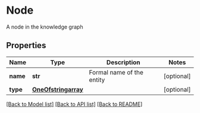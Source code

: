 # Node

A node in the knowledge graph
## Properties
Name | Type | Description | Notes
------------ | ------------- | ------------- | -------------
**name** | **str** | Formal name of the entity | [optional] 
**type** | [**OneOfstringarray**](OneOfstringarray.md) |  | [optional] 

[[Back to Model list]](../README.md#documentation-for-models) [[Back to API list]](../README.md#documentation-for-api-endpoints) [[Back to README]](../README.md)


